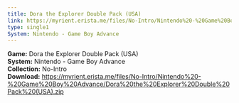 ```yaml
---
title: Dora the Explorer Double Pack (USA)
link: https://myrient.erista.me/files/No-Intro/Nintendo%20-%20Game%20Boy%20Advance/Dora%20the%20Explorer%20Double%20Pack%20(USA).zip
type: single1
System: Nintendo - Game Boy Advance
---
```

<b>Game:</b> Dora the Explorer Double Pack (USA)<br>
<b>System:</b> Nintendo - Game Boy Advance<br>
<b>Collection:</b> No-Intro<br>
<b>Download:</b> https://myrient.erista.me/files/No-Intro/Nintendo%20-%20Game%20Boy%20Advance/Dora%20the%20Explorer%20Double%20Pack%20(USA).zip